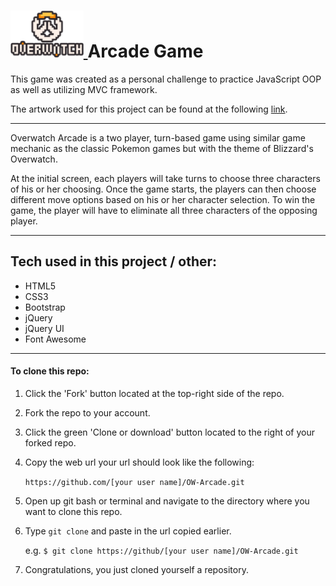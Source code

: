 
<h1> 
  <a href="briandhkim.fun" target="_blank">
  <img src="https://github.com/briandhkim/8-bit-game/blob/master/images/owlogo.png?raw=true" height="75">
  </a>
  Arcade Game
</h1>

   This game was created as a personal challenge to practice JavaScript OOP as well as utilizing MVC framework.
   
   The artwork used for this project can be found at the following [link](http://chiwadesu.tumblr.com/).

------
Overwatch Arcade is a two player, turn-based game using similar game mechanic as the classic Pokemon games but with the theme of Blizzard's Overwatch. 

At the initial screen, each players will take turns to choose three characters of his or her choosing. Once the game starts, the players can then choose different move options based on his or her character selection. To win the game, the player will have to eliminate all three characters of the opposing player. 

-----
## Tech used in this project / other:
- HTML5
- CSS3
- Bootstrap
- jQuery
- jQuery UI
- Font Awesome

-----

#### To clone this repo:
1. Click the 'Fork' button located at the top-right side of the repo.
2. Fork the repo to your account.
3. Click the green 'Clone or download' button located to the right of your forked repo.
4. Copy the web url your url should look like the following:

   `https://github.com/[your user name]/OW-Arcade.git`

5. Open up git bash or terminal and navigate to the directory where you want to clone this repo.
6. Type `git clone` and paste in the url copied earlier.

   e.g. `$ git clone https://github/[your user name]/OW-Arcade.git`
   
7. Congratulations, you just cloned yourself a repository. 
